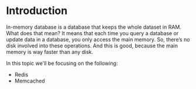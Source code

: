 # Introduction
In-memory database is a database that keeps the whole dataset in RAM. What does that mean? It means that each time you query a database or update data in a database, you only access the main memory. So, there’s no disk involved into these operations. And this is good, because the main memory is way faster than any disk.

In this topic we'll be focusing on the following:
* Redis 
* Memcached